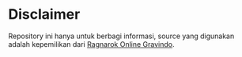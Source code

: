 Disclaimer
==========

Repository ini hanya untuk berbagi informasi, source yang digunakan adalah kepemilikan dari [Ragnarok Online Gravindo](http://ragnarok.gravindo.id).
